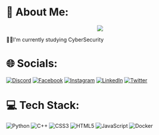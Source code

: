 # 💫 About Me:
<p align="center">
<a href="https://github.com/DenverCoder1/readme-typing-svg">
    <img src="https://readme-typing-svg.herokuapp.com/?lines=Cyber%20Security%20Enthusiast;Game%20Developer;Web%20Designer%20%26%20Developer;Robotics%20Lover;CTF%20Player%20%26%20Ethical%20Hacker;Building%20Secure%20Applications;Exploring%20AI%20in%20Cybersecurity;Passionate%20about%20Tech&font=Fira%20Code&center=true&width=600&height=45&color=FAD000&vCenter=true&size=26">
</a>
</p>
👨‍🎓I'm currently studying CyberSecurity

# 🌐 Socials:
[![Discord](https://img.shields.io/badge/Discord-%237289DA.svg?style=for-the-badge&logo=discord&logoColor=white)](https://discordapp.com/users/SamiS3d#0733) 
[![Facebook](https://img.shields.io/badge/Facebook-%231877F2.svg?style=for-the-badge&logo=Facebook&logoColor=white)](https://web.facebook.com/SAMI.S3D) 
[![Instagram](https://img.shields.io/badge/Instagram-%23E4405F.svg?style=for-the-badge&logo=Instagram&logoColor=white)](https://instagram.com/sam.s3d) 
[![LinkedIn](https://img.shields.io/badge/LinkedIn-%230077B5.svg?style=for-the-badge&logo=linkedin&logoColor=white)](https://www.linkedin.com/in/samiisaad/) 
[![Twitter](https://img.shields.io/badge/Twitter-%231DA1F2.svg?style=for-the-badge&logo=Twitter&logoColor=white)]([https://x.com/sams3d)

# 💻 Tech Stack:
![Python](https://img.shields.io/badge/python-3670A0?style=for-the-badge&logo=python&logoColor=ffdd54) 
![C++](https://img.shields.io/badge/c++-%2300599C.svg?style=for-the-badge&logo=c%2B%2B&logoColor=white) 
![CSS3](https://img.shields.io/badge/css3-%231572B6.svg?style=for-the-badge&logo=css3&logoColor=white) 
![HTML5](https://img.shields.io/badge/html5-%23E34F26.svg?style=for-the-badge&logo=html5&logoColor=white) 
![JavaScript](https://img.shields.io/badge/javascript-%23323330.svg?style=for-the-badge&logo=javascript&logoColor=%23F7DF1E) 
![Docker](https://img.shields.io/badge/docker-%230db7ed.svg?style=for-the-badge&logo=docker&logoColor=white)




<!-- Proudly created with GPRM ( https://gprm.itsvg.in ) -->
